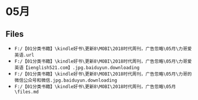 # 05月

## Files

- `F:/【01分类书籍】\kindle好书\更新8\MOBI\2018时代周刊，广告忽略\05月\力哥爱英语.url`
- `F:/【01分类书籍】\kindle好书\更新8\MOBI\2018时代周刊，广告忽略\05月\力哥爱英语【ienglish521.com】.jpg.baiduyun.downloading`
- `F:/【01分类书籍】\kindle好书\更新8\MOBI\2018时代周刊，广告忽略\05月\力哥的微信公众号和微信.jpg.baiduyun.downloading`
- `F:/【01分类书籍】\kindle好书\更新8\MOBI\2018时代周刊，广告忽略\05月\files.md`

